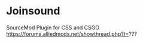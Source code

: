 Joinsound
============

SourceMod Plugin for CSS and CSGO
https://forums.alliedmods.net/showthread.php?t=???
